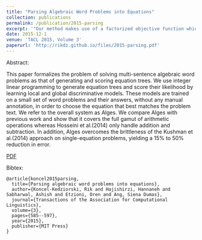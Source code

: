 ```yaml
---
title: "Parsing Algebraic Word Problems into Equations"
collection: publications
permalink: /publication/2015-parsing
excerpt: '"Our method makes use of a factorized objective function which allows us to model the complex interplay of resolutions. Our language model takes advantage of the discourse structure of the commentaries, making it robust enough to handle the unique language of the soccer domain."'
date: 2015-12-1
venue: 'TACL 2015, Volume 3'
paperurl: 'http://rikdz.github.io/files/2015-parsing.pdf'
---
```


Abstract:

This paper formalizes the problem of solving multi-sentence algebraic word problems as that of generating and scoring equation trees. We use integer linear programming to generate equation trees and score their likelihood by learning local and global discriminative models. These models are trained on a small set of word problems and their answers, without any manual annotation, in order to choose the equation that best matches the problem text. We refer to the overall system as Alges. We compare Alges with previous work and show that it covers the full gamut of arithmetic operations whereas Hosseini et al.(2014) only handle addition and subtraction. In addition, Alges overcomes the brittleness of the Kushman et al.(2014) approach on single-equation problems, yielding a 15% to 50% reduction in error.

[PDF](http://rikdz.github.io/files/2015-parsing.pdf)

Bibtex:
```
@article{koncel2015parsing,
  title={Parsing algebraic word problems into equations},
  author={Koncel-Kedziorski, Rik and Hajishirzi, Hannaneh and Sabharwal, Ashish and Etzioni, Oren and Ang, Siena Dumas},
  journal={Transactions of the Association for Computational Linguistics},
  volume={3},
  pages={585--597},
  year={2015},
  publisher={MIT Press}
}
```
